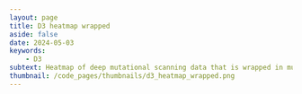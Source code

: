 ```yaml
---
layout: page
title: D3 heatmap wrapped
aside: false
date: 2024-05-03
keywords:
    - D3
subtext: Heatmap of deep mutational scanning data that is wrapped in multiple rows and allows customization.
thumbnail: /code_pages/thumbnails/d3_heatmap_wrapped.png
---
```



<script setup>
import HeatmapWrapped from "/components/graphs/heatmapWrapped.vue";
</script>

<HeatmapWrapped />



